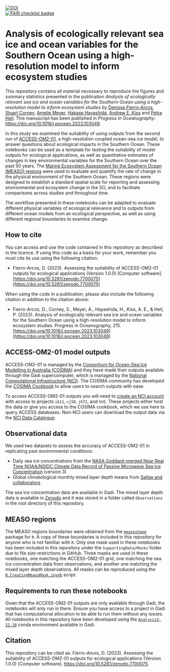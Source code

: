 [![DOI](https://zenodo.org/badge/606954488.svg)](https://zenodo.org/badge/latestdoi/606954488)  
[![FAIR checklist badge](https://fairsoftwarechecklist.net/badge.svg)](https://fairsoftwarechecklist.net/v0.2?f=21&a=32102&i=31101&r=113)

# Analysis of ecologically relevant sea ice and ocean variables for the Southern Ocean using a high-resolution model to inform ecosystem studies
This repository contains all material necessary to reproduce the figures and summary statistics presented in the publication *Analysis of ecologically relevant sea ice and ocean variables for the Southern Ocean using a high-resolution model to inform ecosystem studies* by [Denisse Fierro-Arcos](https://github.com/lidefi87), [Stuart Corney](https://www.utas.edu.au/profiles/staff/imas/stuart-corney), [Amelie Meyer](https://www.utas.edu.au/profiles/staff/imas/amelie-meyer), [Hakase Hayashida](https://github.com/hakaseh), [Andrew E. Kiss](https://github.com/aekiss) and [Petra Heil](https://www.antarctica.gov.au/science/meet-our-scientists/dr-petra-heil/). This manuscript has been published in *Progress in Oceanography*: https://doi.org/10.1016/j.pocean.2023.103049.  
  
In this study we examined the suitability of using outputs from the second run of [ACCESS-OM2-01](https://cosima.org.au/index.php/2020/07/29/data-available-0-1-1958-2018-access-om2-iaf-run/), a high-resolution coupled ocean-sea ice model, to answer questions about ecological impacts in the Southern Ocean. These notebooks can be used as a template for testing the suitability of model outputs for ecological applications, as well as quantitative estimates of changes in key environmental variables for the Southern Ocean over the past 50 years. The [Marine Ecosystem Assessment for the Southern Ocean (MEASO) regions](https://sokiaq.atlassian.net/wiki/spaces/MEASO/pages/4348444548/MEASO+Approach+Structure+Format) were used to evaluate and quantify the rate of change in the physical environment of the Southern Ocean. These regions were designed to establish a standard spatial scale for reporting and assessing environmental and ecosystem change in the SO, and to facilitate comparisons across studies and throughout time.  
  
The workflow presented in these notebooks can be adapted to evaluate different physical variables of ecological relevance and to outputs from different ocean models from an ecological perspective, as well as using different regional boundaries to examine change.  

## How to cite
You can access and use the code contained in this repository as described in the licence. If using this code as a basis for your work, remember you must cite its use using the following citation:  
- Fierro-Arcos, D. (2023). Assessing the suitability of ACCESS-OM2-01 outputs for ecological applications (Version 1.0.0) [Computer software]. [https://doi.org/10.5281/zenodo.7700075](https://doi.org/10.5281/zenodo.7700075)  
  
When using the code in a publication, please also include the following citation in addition to the citation above:  
- Fierro-Arcos, D., Corney, S., Meyer, A., Hayashida, H., Kiss, A. E., & Heil, P. (2023). Analysis of ecologically relevant sea ice and ocean variables for the Southern Ocean using a high-resolution model to inform ecosystem studies. Progress in Oceanography, 215. [https://doi.org/10.1016/j.pocean.2023.103049](https://doi.org/10.1016/j.pocean.2023.103049)


## ACCESS-OM2-01 model outputs
ACCESS-OM2-01 is managed by the [Consortium for Ocean-Sea Ice Modelling in Australia (COSIMA)](https://cosima.org.au/) and they have made their outputs available through the Gadi supercomputer, which is managed by the [National Computational Infrastructure (NCI)](https://nci.org.au/). The COSIMA community has developed the [COSIMA Cookbook](https://github.com/COSIMA/cosima-cookbook/wiki) to allow users to search outputs with ease.  
  
To access ACCESS-OM2-01 outputs you will need to [create an NCI account](https://opus.nci.org.au/display/Help/How+to+create+an+NCI+user+account) with access to projects `ik11`, `cj50`, `jk72`, and `hh5`. These projects either host the data or give you access to the COSIMA cookbook, which we use here to query ACCESS databases.  Non-NCI users can download the output data via the [NCI Data Catalogue](https://dx.doi.org/10.25914/608097cb3433f).

## Observational data
We used two datasets to assess the accuracy of ACCESS-OM2-01 in replicating past environmental conditions:  
- Daily sea ice concentrations from the [NASA Goddard-merged Near Real Time NOAA/NSIDC Climate Data Record of Passive Microwave Sea Ice Concentration](https://climatedataguide.ucar.edu/climate-data/sea-ice-concentration-data-nasa-goddard-and-nsidc-based-nasa-team-algorithm) (version 3)
- Global climatological monthly mixed layer depth means from [Sallee and collaborators](https://doi.org/10.5281/zenodo.4073174)
  
The sea ice concentration data are available in Gadi. The mixed layer depth data is available in [Zenodo](https://zenodo.org/record/5776180) and it was stored in a folder called `Observations` in the root directory of this repository.  
  
## MEASO regions
The MEASO regions boundaries were obtained from the [`measoshape`](https://australianantarcticdivision.github.io/measoshapes/) package for `R`. A copy of these boundaries is included in this repository for anyone who is not familiar with `R`. Only one mask used in these notebooks has been included in this repository under the `SupportingData/Masks` folder due to file size restrictions in GitHub. Three masks are used in these notebooks, one matching the ACCESS-OM2-01 grid, one matching the sea ice concentration data from observations, and another one matching the mixed layer depth observations. All masks can be reproduced using the [`0_CreatingMeasoMask.ipynb`](https://github.com/lidefi87/ACCESS-OM2-01_EcologicallyRelevantVariables/blob/main/Scripts/0_CreatingMeasoMask.ipynb) script.  
  
## Requirements to run these notebooks
Given that the ACCESS-OM2-01 outputs are only available through Gadi, the notebooks will only run in there. Ensure you have access to a project in Gadi that has computational allocation to be able to run them without any issues. All notebooks in this repository have been developed using the [`Analysis3-22.10`](https://github.com/coecms/conda-envs/releases/tag/analysis3-22.10) conda environment available in Gadi.

## Citation
This repository can be cited as: Fierro-Arcos, D. (2023). Assessing the suitability of ACCESS-OM2-01 outputs for ecological applications (Version 1.0.0) [Computer software]. https://doi.org/10.5281/zenodo.7700075.

